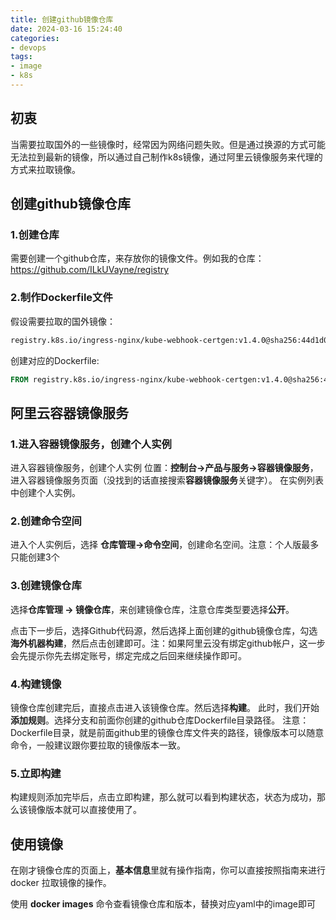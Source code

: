```yaml
---
title: 创建github镜像仓库
date: 2024-03-16 15:24:40
categories:
- devops
tags:
- image
- k8s
---
```


## 初衷

当需要拉取国外的一些镜像时，经常因为网络问题失败。但是通过换源的方式可能无法拉到最新的镜像，所以通过自己制作k8s镜像，通过阿里云镜像服务来代理的方式来拉取镜像。

## 创建github镜像仓库

### 1.创建仓库

需要创建一个github仓库，来存放你的镜像文件。例如我的仓库：https://github.com/ILkUVayne/registry

### 2.制作Dockerfile文件

假设需要拉取的国外镜像：

~~~bash
registry.k8s.io/ingress-nginx/kube-webhook-certgen:v1.4.0@sha256:44d1d0e9f19c63f58b380c5fddaca7cf22c7cee564adeff365225a5df5ef3334
~~~

创建对应的Dockerfile:

~~~dockerfile
FROM registry.k8s.io/ingress-nginx/kube-webhook-certgen:v1.4.0@sha256:44d1d0e9f19c63f58b380c5fddaca7cf22c7cee564adeff365225a5df5ef3334
~~~

## 阿里云容器镜像服务

### 1.进入容器镜像服务，创建个人实例

进入容器镜像服务，创建个人实例
位置：**控制台->产品与服务->容器镜像服务**，进入容器镜像服务页面（没找到的话直接搜索**容器镜像服务**关键字）。
在实例列表中创建个人实例。

### 2.创建命令空间

进入个人实例后，选择 **仓库管理->命令空间**，创建命名空间。注意：个人版最多只能创建3个

### 3.创建镜像仓库

选择**仓库管理 -> 镜像仓库**，来创建镜像仓库，注意仓库类型要选择**公开**。

点击下一步后，选择Github代码源，然后选择上面创建的github镜像仓库，勾选**海外机器构建**，然后点击创建即可。注：如果阿里云没有绑定github帐户，这一步会先提示你先去绑定账号，绑定完成之后回来继续操作即可。

### 4.构建镜像

镜像仓库创建完后，直接点击进入该镜像仓库。然后选择**构建**。
此时，我们开始**添加规则**。选择分支和前面你创建的github仓库Dockerfile目录路径。
注意：Dockerfile目录，就是前面github里的镜像仓库文件夹的路径，镜像版本可以随意命令，一般建议跟你要拉取的镜像版本一致。

### 5.立即构建

构建规则添加完毕后，点击立即构建，那么就可以看到构建状态，状态为成功，那么该镜像版本就可以直接使用了。

## 使用镜像

在刚才镜像仓库的页面上，**基本信息**里就有操作指南，你可以直接按照指南来进行docker 拉取镜像的操作。

使用 **docker images** 命令查看镜像仓库和版本，替换对应yaml中的image即可